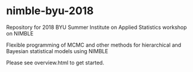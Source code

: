 # nimble-byu-2018
Repository for 2018 BYU Summer Institute on Applied Statistics workshop on NIMBLE

Flexible programming of MCMC and other methods for hierarchical and Bayesian
statistical models using NIMBLE

Please see overview.html to get started.
